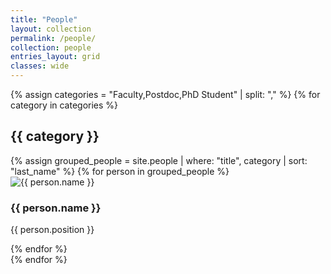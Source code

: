 ```yaml
---
title: "People"
layout: collection
permalink: /people/
collection: people
entries_layout: grid
classes: wide
---
```




{% assign categories = "Faculty,Postdoc,PhD Student" | split: "," %}
{% for category in categories %}
  <h2>{{ category }}</h2>
  <div class="people-grid">
    {% assign grouped_people = site.people | where: "title", category | sort: "last_name" %}
    {% for person in grouped_people %}
      <div class="person-card">
        <img src="{{ person.header.teaser }}" alt="{{ person.name }}">
        <h3>{{ person.name }}</h3>
        <p>{{ person.position }}</p>
      </div>
    {% endfor %}
  </div>
{% endfor %}